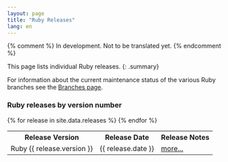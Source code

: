 ```yaml
---
layout: page
title: "Ruby Releases"
lang: en
---
```


{% comment %}
In development. Not to be translated yet.
{% endcomment %}

This page lists individual Ruby releases.
{: .summary}

For information about the current maintenance status of the various
Ruby branches see the
[Branches page](../branches/).

### Ruby releases by version number

<table class="release-list">
<tr>
<th>Release Version</th>
<th>Release Date</th>
<th>Release Notes</th>
</tr>
{% for release in site.data.releases %}
<tr>
<td>Ruby {{ release.version }}</td>
<td>{{ release.date }}</td>
<td><a href="{{ release.post }}">more...</a></td>
</tr>{% endfor %}
</table>
